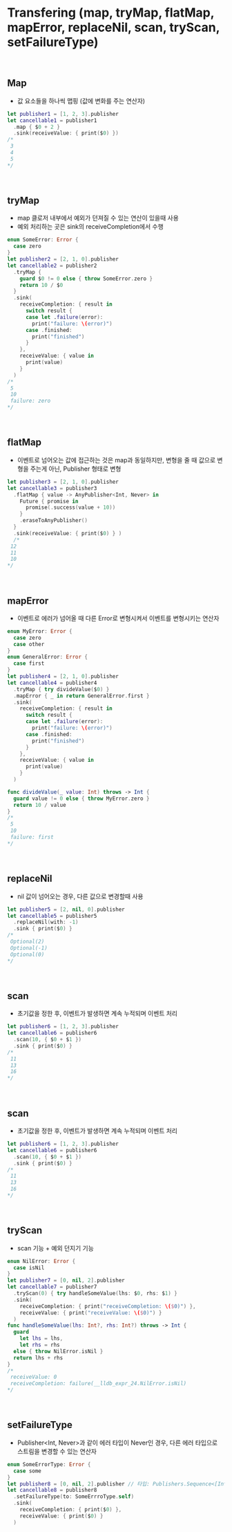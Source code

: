 # Transfering (map, tryMap, flatMap, mapError, replaceNil, scan, tryScan, setFailureType)
<br/>

## Map
- 값 요소들을 하나씩 맵핑 (값에 변화를 주는 연산자)
```Swift
let publisher1 = [1, 2, 3].publisher
let cancellable1 = publisher1
  .map { $0 + 2 }
  .sink(receiveValue: { print($0) })
/*
 3
 4
 5
*/
```
<br/>

## tryMap
- map 클로저 내부에서 예외가 던져질 수 있는 연산이 있을때 사용
- 예외 처리하는 곳은 sink의 receiveCompletion에서 수행
```Swift
enum SomeError: Error {
  case zero
}
let publisher2 = [2, 1, 0].publisher
let cancellable2 = publisher2
  .tryMap {
    guard $0 != 0 else { throw SomeError.zero }
    return 10 / $0
  }
  .sink(
    receiveCompletion: { result in
      switch result {
      case let .failure(error):
        print("failure: \(error)")
      case .finished:
        print("finished")
      }
    },
    receiveValue: { value in
      print(value)
    }
  )
/*
 5
 10
 failure: zero
*/
```
<br/>

## flatMap
- 이벤트로 넘어오는 값에 접근하는 것은 map과 동일하지만, 변형을 줄 때 값으로 변형을 주는게 아닌, Publisher 형태로 변형
```Swift
let publisher3 = [2, 1, 0].publisher
let cancellable3 = publisher3
  .flatMap { value -> AnyPublisher<Int, Never> in
    Future { promise in
      promise(.success(value + 10))
    }
    .eraseToAnyPublisher()
  }
  .sink(receiveValue: { print($0) } )
  /*
 12
 11
 10
*/
```
<br/>

## mapError
- 이벤트로 에러가 넘어올 때 다른 Error로 변형시켜서 이벤트를 변형시키는 연산자
```Swift
enum MyError: Error {
  case zero
  case other
}
enum GeneralError: Error {
  case first
}
let publisher4 = [2, 1, 0].publisher
let cancellable4 = publisher4
  .tryMap { try divideValue($0) }
  .mapError { _ in return GeneralError.first }
  .sink(
    receiveCompletion: { result in
      switch result {
      case let .failure(error):
        print("failure: \(error)")
      case .finished:
        print("finished")
      }
    },
    receiveValue: { value in
      print(value)
    }
  )

func divideValue(_ value: Int) throws -> Int {
  guard value != 0 else { throw MyError.zero }
  return 10 / value
}
/*
 5
 10
 failure: first
*/
```
<br/>

## replaceNil
- nil 값이 넘어오는 경우, 다른 값으로 변경할때 사용
```Swift
let publisher5 = [2, nil, 0].publisher
let cancellable5 = publisher5
  .replaceNil(with: -1)
  .sink { print($0) }
/*
 Optional(2)
 Optional(-1)
 Optional(0)
*/
```
<br/>

## scan
- 초기값을 정한 후, 이벤트가 발생하면 계속 누적되며 이벤트 처리
```Swift
let publisher6 = [1, 2, 3].publisher
let cancellable6 = publisher6
  .scan(10, { $0 + $1 })
  .sink { print($0) }
/*
 11
 13
 16
*/
```
<br/>

## scan
- 초기값을 정한 후, 이벤트가 발생하면 계속 누적되며 이벤트 처리
```Swift
let publisher6 = [1, 2, 3].publisher
let cancellable6 = publisher6
  .scan(10, { $0 + $1 })
  .sink { print($0) }
/*
 11
 13
 16
*/
```
<br/>

## tryScan
- scan 기능 + 예외 던지기 기능
```Swift
enum NilError: Error {
  case isNil
}
let publisher7 = [0, nil, 2].publisher
let cancellable7 = publisher7
  .tryScan(0) { try handleSomeValue(lhs: $0, rhs: $1) }
  .sink(
    receiveCompletion: { print("receiveCompletion: \($0)") },
    receiveValue: { print("receiveValue: \($0)") }
  )
func handleSomeValue(lhs: Int?, rhs: Int?) throws -> Int {
  guard
    let lhs = lhs,
    let rhs = rhs
  else { throw NilError.isNil }
  return lhs + rhs
}
/*
 receiveValue: 0
 receiveCompletion: failure(__lldb_expr_24.NilError.isNil)
*/
```
<br/>

## setFailureType
- Publisher<Int, Never>과 같이 에러 타입이 Never인 경우, 다른 에러 타입으로 스트림을 변경할 수 있는 연산자
```Swift
enum SomeErrorType: Error {
  case some
}
let publisher8 = [0, nil, 2].publisher // 타입: Publishers.Sequence<[Int?], Never>
let cancellable8 = publisher8
  .setFailureType(to: SomeErrroType.self)
  .sink(
    receiveCompletion: { print($0) },
    receiveValue: { print($0) }
  )
```
<br/>
